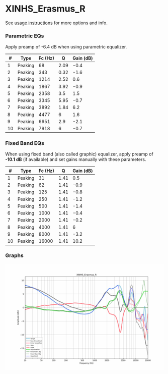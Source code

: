 # XINHS_Erasmus_R
See [usage instructions](https://github.com/jaakkopasanen/AutoEq#usage) for more options and info.

### Parametric EQs
Apply preamp of -6.4 dB when using parametric equalizer.

|   # | Type    |   Fc (Hz) |    Q |   Gain (dB) |
|-----|---------|-----------|------|-------------|
|   1 | Peaking |        68 | 2.09 |        -0.4 |
|   2 | Peaking |       343 | 0.32 |        -1.6 |
|   3 | Peaking |      1214 | 2.52 |         0.6 |
|   4 | Peaking |      1867 | 3.92 |        -0.9 |
|   5 | Peaking |      2358 | 3.5  |         1.5 |
|   6 | Peaking |      3345 | 5.95 |        -0.7 |
|   7 | Peaking |      3892 | 1.84 |         6.2 |
|   8 | Peaking |      4477 | 6    |         1.6 |
|   9 | Peaking |      6651 | 2.9  |        -2.1 |
|  10 | Peaking |      7918 | 6    |        -0.7 |

### Fixed Band EQs
When using fixed band (also called graphic) equalizer, apply preamp of **-10.1 dB** (if available) and set gains manually with these parameters.

|   # | Type    |   Fc (Hz) |    Q |   Gain (dB) |
|-----|---------|-----------|------|-------------|
|   1 | Peaking |        31 | 1.41 |         0.5 |
|   2 | Peaking |        62 | 1.41 |        -0.9 |
|   3 | Peaking |       125 | 1.41 |        -0.8 |
|   4 | Peaking |       250 | 1.41 |        -1.2 |
|   5 | Peaking |       500 | 1.41 |        -1.4 |
|   6 | Peaking |      1000 | 1.41 |        -0.4 |
|   7 | Peaking |      2000 | 1.41 |        -0.2 |
|   8 | Peaking |      4000 | 1.41 |         6   |
|   9 | Peaking |      8000 | 1.41 |        -3.2 |
|  10 | Peaking |     16000 | 1.41 |        10.2 |

### Graphs
![](./XINHS_Erasmus_R.png)
